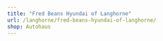```yaml
---
title: "Fred Beans Hyundai of Langhorne"
url: /langhorne/fred-beans-hyundai-of-langhorne/
shop: Autohaus
---
```

